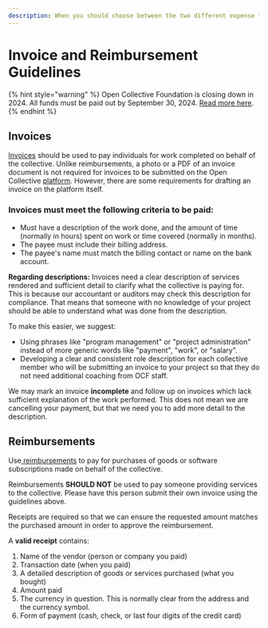 ```yaml
---
description: When you should choose between the two different expense types.
---
```


# Invoice and Reimbursement Guidelines

{% hint style="warning" %}
Open Collective Foundation is closing down in 2024. All funds must be paid out by September 30, 2024. [Read more here](../../dissolution-faq-and-plan.md).
{% endhint %}

## Invoices  <a href="#invoices" id="invoices"></a>

​[Invoices](https://docs.opencollective.com/help/expenses-and-getting-paid/submitting-expenses#invoices) should be used to pay individuals for work completed on behalf of the collective. Unlike reimbursements, a photo or a PDF of an invoice document is not required for invoices to be submitted on the Open Collective [platform](broken-reference). However, there are some requirements for drafting an invoice on the platform itself.

### Invoices must meet the following criteria to be paid: <a href="#invoices-must-meet-the-following-criteria-to-be-paid" id="invoices-must-meet-the-following-criteria-to-be-paid"></a>

* Must have a description of the work done, and the amount of time (normally in hours) spent on work or time covered (normally in months).
* The payee must include their billing address.
* The payee's name must match the billing contact or name on the bank account.

**Regarding descriptions:** Invoices need a clear description of services rendered and sufficient detail to clarify what the collective is paying for. This is because our accountant or auditors may check this description for compliance. That means that someone with no knowledge of your project should be able to understand what was done from the description. &#x20;

To make this easier, we suggest:

* Using phrases like "program management" or "project administration" instead of more generic words like "payment", "work", or "salary".
* Developing a clear and consistent role description for each collective member who will be submitting an invoice to your project so that they do not need additional coaching from OCF staff.

We may mark an invoice **incomplete** and follow up on invoices which lack sufficient explanation of the work performed. This does not mean we are cancelling your payment, but that we need you to add more detail to the description.

## Reimbursements <a href="#reimbursements" id="reimbursements"></a>

Use[ reimbursements](https://docs.opencollective.com/help/expenses-and-getting-paid/submitting-expenses#reimbursements) to pay for purchases of goods or software subscriptions made on behalf of the collective.

Reimbursements **SHOULD NOT** be used to pay someone providing services to the collective. Please have this person submit their own invoice using the guidelines above.

Receipts are required so that we can ensure the requested amount matches the purchased amount in order to approve the reimbursement.

A **valid receipt** contains:

1. Name of the vendor (person or company you paid)
2. Transaction date (when you paid)
3. A detailed description of goods or services purchased (what you bought)
4. Amount paid
5. The currency in question. This is normally clear from the address and the currency symbol.
6. Form of payment (cash, check, or last four digits of the credit card)

